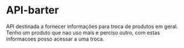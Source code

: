 # API-barter

API destinada a fornecer informações para troca de produtos em geral.
Tenho um produto que nao uso mais e perciso outro, com estas informacoes posso acessar a uma troca.
